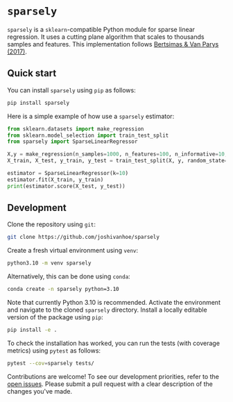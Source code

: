 # `sparsely`
`sparsely` is a `sklearn`-compatible Python module for sparse linear regression.
It uses a cutting plane algorithm that scales to thousands samples and features.
This implementation follows [Bertsimas & Van Parys (2017)](https://arxiv.org/pdf/1709.10029.pdf).

## Quick start

You can install `sparsely` using `pip` as follows:

```bash
pip install sparsely
```

Here is a simple example of how use a `sparsely` estimator:

```python
from sklearn.datasets import make_regression
from sklearn.model_selection import train_test_split
from sparsely import SparseLinearRegressor

X,y = make_regression(n_samples=1000, n_features=100, n_informative=10, random_state=0)
X_train, X_test, y_train, y_test = train_test_split(X, y, random_state=0)

estimator = SparseLinearRegressor(k=10)
estimator.fit(X_train, y_train)
print(estimator.score(X_test, y_test))
```

## Development

Clone the repository using `git`:

```bash
git clone https://github.com/joshivanhoe/sparsely

````

Create a fresh virtual environment using `venv`:

```bash
python3.10 -m venv sparsely
```

Alternatively, this can be done using `conda`:

```bash
conda create -n sparsely python=3.10
```

Note that currently Python 3.10 is recommended.
Activate the environment and navigate to the cloned `sparsely` directory. Install a locally editable version of the package using `pip`:

```bash
pip install -e .
```

To check the installation has worked, you can run the tests (with coverage metrics) using `pytest` as follows:

```bash
pytest --cov=sparsely tests/
```

Contributions are welcome! To see our development priorities, refer to the [open issues](https://github.com/joshivanhoe/sparsely/issues).
Please submit a pull request with a clear description of the changes you've made.
